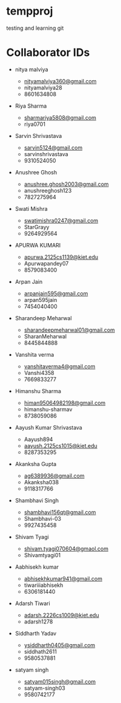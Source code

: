 # tempproj
testing and learning git
# Collaborator IDs

- nitya malviya
  - nityamalviya360@gmail.com
  - nityamalviya28
  - 8601634808

- Riya Sharma
  - sharmariya5808@gmail.com
  - riya0701

- Sarvin Shrivastava
  - sarvin5124@gmail.com
  - sarvinshrivastava
  - 9310524050

- Anushree Ghosh
  - anushree.ghosh2003@gmail.com
  - anushreeghosh123
  - 7827275964
 
- Swati Mishra
  - swatimishra0247@gmail.com
  - StarGrayy
  - 9264929564

- APURWA KUMARI 
  - apurwa.2125cs1139@kiet.edu
  - Apurwapandey07
  - 8579083400

- Arpan Jain
  - arpanjain595@gmail.com
  - arpan595jain
  - 7454040400

- Sharandeep Meharwal
  - sharandeepmeharwal01@gmail.com
  - SharanMeharwal
  - 8445844888

- Vanshita verma
  - vanshitaverma4@gmail.com
  - Vanshi4358
  - 7669833277

- Himanshu Sharma
  - himan95064982198@gmail.com
  - himanshu-sharmav
  - 8738059086

- Aayush Kumar Shrivastava
  - Aayush894
  - aayush.2125cs1015@kiet.edu
  - 8287353295

- Akanksha Gupta
  - ag6389936@gmail.com
  - Akanksha038
  - 9118317766

- Shambhavi Singh
  - shambhavi156qt@gmail.com
  - Shambhavi-03
  - 9927435458

- Shivam Tyagi
  - shivam.tyagi070604@gmaol.com
  - Shivamtyagi01

- Aabhisekh kumar
  - abhisekhkumar941@gmail.com
  - tiwariiiabhisekh
  - 6306181440

- Adarsh Tiwari
  - adarsh.2226cs1009@kiet.edu
  - adarsh1278

- Siddharth Yadav
  - ysiddharth0405@gmail.com
  - siddhath2611
  - 9580537881

- satyam singh
  - satyam015singh@gmail.com
  - satyam-singh03
  - 9580742177
